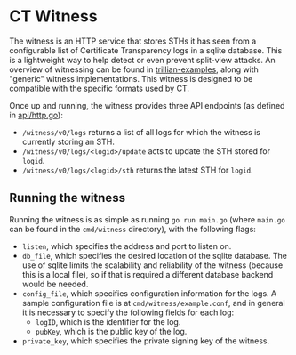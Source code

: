 CT Witness
==============

The witness is an HTTP service that stores STHs it has seen from
a configurable list of Certificate Transparency logs in a sqlite database.  This 
is a lightweight way to help detect or even prevent split-view attacks.  An 
overview of witnessing can be found in 
[trillian-examples](https://github.com/google/trillian-examples/tree/master/witness), 
along with "generic" witness implementations.  This witness is designed to be 
compatible with the specific formats used by CT.

Once up and running, the witness provides three API endpoints (as defined in
[api/http.go](api/http.go)):
- `/witness/v0/logs` returns a list of all logs for which the witness is
  currently storing an STH.
- `/witness/v0/logs/<logid>/update` acts to update the STH stored for `logid`.
- `/witness/v0/logs/<logid>/sth` returns the latest STH for `logid`.

Running the witness
--------------------

Running the witness is as simple as running `go run main.go` (where `main.go`
can be found in the `cmd/witness` directory), with the following flags:
- `listen`, which specifies the address and port to listen on.
- `db_file`, which specifies the desired location of the sqlite database.  The
  use of sqlite limits the scalability and reliability of the witness (because
  this is a local file), so if that is required a different database backend
  would be needed.
- `config_file`, which specifies configuration information for the logs.  A 
  sample configuration file is at `cmd/witness/example.conf`, and in general it
  is necessary to specify the following fields for each log:
    - `logID`, which is the identifier for the log.
    - `pubKey`, which is the public key of the log.
- `private_key`, which specifies the private signing key of the witness.
